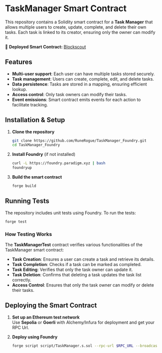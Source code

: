 # TaskManager Smart Contract

This repository contains a Solidity smart contract for a **Task Manager** that allows multiple users to create, update, complete, and delete their own tasks. Each task is linked to its creator, ensuring only the owner can modify it.  

🔗 **Deployed Smart Contract:** [Blockscout](https://eth-sepolia.blockscout.com/address/0xb7cE37102a7b41e47310cAae054C45014cEF1278)  

## Features

- **Multi-user support**: Each user can have multiple tasks stored securely.  
- **Task management**: Users can create, complete, edit, and delete tasks.  
- **Data persistence**: Tasks are stored in a mapping, ensuring efficient lookup.  
- **Access control**: Only task owners can modify their tasks.  
- **Event emissions**: Smart contract emits events for each action to facilitate tracking.  

## Installation & Setup

1. **Clone the repository**  
   ```sh
   git clone https://github.com/RuneRogue/TaskManager_Foundry.git
   cd TaskManager_Foundry
   ```

2. **Install Foundry** (if not installed)  
   ```sh
   curl -L https://foundry.paradigm.xyz | bash
   foundryup
   ```

3. **Build the smart contract**  
   ```sh
   forge build
   ```

## Running Tests

The repository includes unit tests using Foundry. To run the tests:

```sh
forge test
```

### How Testing Works

The **TaskManagerTest** contract verifies various functionalities of the TaskManager smart contract:

- **Task Creation**: Ensures a user can create a task and retrieve its details.  
- **Task Completion**: Checks if a task can be marked as completed.  
- **Task Editing**: Verifies that only the task owner can update it.  
- **Task Deletion**: Confirms that deleting a task updates the task list correctly.  
- **Access Control**: Ensures that only the task owner can modify or delete their tasks.  

## Deploying the Smart Contract

1. **Set up an Ethereum test network**  
   Use **Sepolia** or **Goerli** with Alchemy/Infura for deployment and get your RPC Url.

2. **Deploy using Foundry**  
   ```sh
   forge script script/TaskManager.s.sol --rpc-url $RPC_URL --broadcast --private-key $PRIVATE_KEY 
   ```
